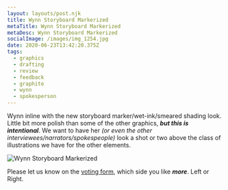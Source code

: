 ```yaml
---
layout: layouts/post.njk
title: Wynn Storyboard Markerized
metaTitle: Wynn Storyboard Markerized
metaDesc: Wynn Storyboard Markerized
socialImage: /images/img_1254.jpg
date: 2020-06-23T13:42:20.375Z
tags:
  - graphics
  - drafting
  - review
  - feedback
  - graphite
  - wynn
  - spokesperson
---
```

Wynn inline with the new storyboard marker/wet-ink/smeared shading look. Little bit more polish than some of the other graphics, ***but this is intentional***. We want to have her *(or even the other interviewees/narrators/spokespeople)* look a shot or two above the class of illustrations we have for the other elements.

![Wynn Storyboard Markerized](/images/img_1254.jpg "Wynn Storyboard Markerized")

Please let us know on the [voting form](https://herding-cats.netlify.app/pages/cats-your-vote/), which side you like ***more***. Left or Right.